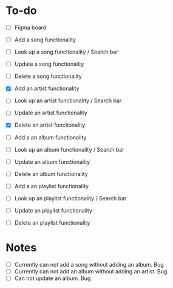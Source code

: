 # To-do

- [ ] Figma board
- [ ] Add a song functionality
- [ ] Look up a song functionality / Search bar
- [ ] Update a song functionality
- [ ] Delete a song functionality

- [x] Add an artist functionality
- [ ] Look up an artist functionality / Search bar
- [ ] Update an artist functionality
- [x] Delete an artist functionality

- [ ] Add a an album functionality
- [ ] Look up an album functionality / Search bar
- [ ] Update an album functionality
- [ ] Delete an album functionality

- [ ] Add a an playlist functionality
- [ ] Look up an playlist functionality / Search bar
- [ ] Update an playlist functionality
- [ ] Delete an playlist functionality

# Notes

- [ ] Currently can not add a song without adding an album. Bug
- [ ] Currently can not add an album without adding an artist. Bug
- [ ] Can not update an album. Bug
